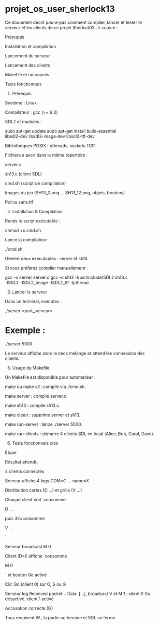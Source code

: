 # projet_os_user_sherlock13

Ce document décrit pas-à-pas comment compiler, lancer et tester le serveur et les clients de ce projet Sherlock13 . Il couvre :

Prérequis

Installation et compilation

Lancement du serveur

Lancement des clients

Makefile et raccourcis

Tests fonctionnels




1. Prérequis

Système : Linux 

Compilateur : gcc (>= 9.0)

SDL2 et modules :

sudo apt-get update
sudo apt-get install build-essential \
     libsdl2-dev libsdl2-image-dev libsdl2-ttf-dev

Bibliothèques POSIX : pthreads, sockets TCP.

Fichiers à avoir dans le même répertoire :

server.c

sh13.c (client SDL)

cmd.sh (script de compilation)

Images du jeu (SH13_0.png … SH13_12.png, objets, boutons)

Police sans.ttf

2. Installation & Compilation

Rends le script exécutable :

chmod +x cmd.sh

Lance la compilation :

./cmd.sh

Génère deux exécutables : server et sh13.

Si vous préférez compiler manuellement :

gcc -o server server.c
gcc -o sh13 -I/usr/include/SDL2 sh13.c \
    -lSDL2 -lSDL2_image -lSDL2_ttf -lpthread

3. Lancer le serveur

Dans un terminal, exécutez :

./server <port_serveur>
# Exemple :
./server 5000

Le serveur affiche alors le deck mélangé et attend les connexions des clients.

5. Usage du Makefile

Un Makefile est disponible pour automatiser :

make ou make all : compile via ./cmd.sh.

make server : compile server.c.

make sh13 : compile sh13.c.

make clean : supprime server et sh13.

make run-server : lance ./server 5000.

make run-clients : démarre 4 clients SDL en local (Alice, Bob, Carol, Dave).


6. Tests fonctionnels clés

Étape

Résultat attendu

4 clients connectés

Serveur affiche 4 logs COM=C … name=X

Distribution cartes (D …) et grille (V …)

Chaque client voit `consomme

D …

puis 32×consomme

V …

`

Serveur broadcast M 0

Client ID=0 affiche `consomme

M 0

` et bouton Go activé

Clic Go (client 0) sur O, S ou G

Serveur log Received packet… Data: […], broadcast V et M 1 ; client 0 Go désactivé, client 1 activé

Accusation correcte (G)

Tous recoivent W <id> <culprit>, la partie se termine et SDL se ferme





